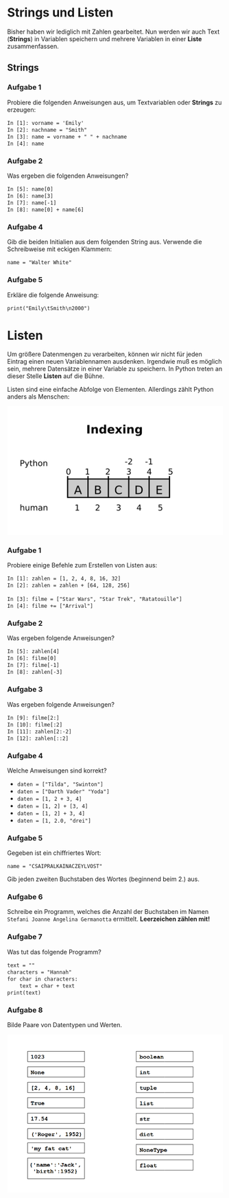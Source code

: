 
# Strings und Listen

Bisher haben wir lediglich mit Zahlen gearbeitet. Nun werden wir auch Text (**Strings**) in Variablen speichern und mehrere Variablen in einer **Liste** zusammenfassen.

## Strings

### Aufgabe 1

Probiere die folgenden Anweisungen aus, um Textvariablen oder **Strings** zu erzeugen:

    In [1]: vorname = 'Emily'
    In [2]: nachname = "Smith"
    In [3]: name = vorname + " " + nachname
    In [4]: name

### Aufgabe 2

Was ergeben die folgenden Anweisungen?

    In [5]: name[0]
    In [6]: name[3]
    In [7]: name[-1]
    In [8]: name[0] + name[6]

### Aufgabe 4

Gib die beiden Initialien aus dem folgenden String aus. Verwende die Schreibweise mit eckigen Klammern:

    name = "Walter White"


### Aufgabe 5

Erkläre die folgende Anweisung:

    print("Emily\tSmith\n2000")


# Listen

Um größere Datenmengen zu verarbeiten, können wir nicht für jeden Eintrag einen neuen Variablennamen ausdenken. Irgendwie muß es möglich sein, mehrere Datensätze in einer Variable zu speichern. In Python treten an dieser Stelle **Listen** auf die Bühne.

Listen sind eine einfache Abfolge von Elementen. Allerdings zählt Python anders als Menschen:

![Indizierung](../bilder/indexing.png)

### Aufgabe 1

Probiere einige Befehle zum Erstellen von Listen aus:

    In [1]: zahlen = [1, 2, 4, 8, 16, 32]
    In [2]: zahlen = zahlen + [64, 128, 256]

    In [3]: filme = ["Star Wars", "Star Trek", "Ratatouille"]
    In [4]: filme += ["Arrival"]

### Aufgabe 2

Was ergeben folgende Anweisungen?

    In [5]: zahlen[4]
    In [6]: filme[0]
    In [7]: filme[-1]
    In [8]: zahlen[-3]

### Aufgabe 3

Was ergeben folgende Anweisungen?

    In [9]: filme[2:]
    In [10]: filme[:2]
    In [11]: zahlen[2:-2]
    In [12]: zahlen[::2]

### Aufgabe 4

Welche Anweisungen sind korrekt?

* `daten = ["Tilda", "Swinton"]`
* `daten = ["Darth Vader" "Yoda"]`
* `daten = [1, 2 + 3, 4]`
* `daten = [1, 2] + [3, 4]`
* `daten = [1, 2] + 3, 4]`
* `daten = [1, 2.0, "drei"]`


### Aufgabe 5

Gegeben ist ein chiffriertes Wort:

    name = "CSAIPRALKAINACZEYLVOST"

Gib jeden zweiten Buchstaben des Wortes (beginnend beim 2.) aus.

### Aufgabe 6

Schreibe ein Programm, welches die Anzahl der Buchstaben im Namen `Stefani Joanne Angelina Germanotta` ermittelt. **Leerzeichen zählen mit!**

### Aufgabe 7

Was tut das folgende Programm?

    text = ""
    characters = "Hannah"
    for char in characters:
        text = char + text
    print(text)

### Aufgabe 8

Bilde Paare von Datentypen und Werten.

![datatype exercise](../exercises/datatypes.png)

